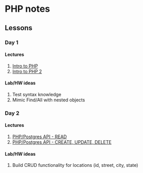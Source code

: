 # PHP notes

## Lessons

### Day 1

#### Lectures

1. [Intro to PHP](PHP.md)
1. [Intro to PHP 2](PHP2.md)

#### Lab/HW ideas

1. Test syntax knowledge
1. Mimic Find/All with nested objects

### Day 2

#### Lectures

1. [PHP/Postgres API - READ](API.md)
1. [PHP/Postgres API - CREATE, UPDATE, DELETE](API2.md)

#### Lab/HW ideas

1. Build CRUD functionality for locations (id, street, city, state)
